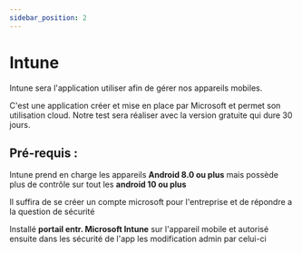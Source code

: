 ```yaml
---
sidebar_position: 2
---
```


# Intune

Intune sera l'application utiliser afin de gérer nos appareils mobiles.

C'est une application créer et mise en place par Microsoft et permet son utilisation cloud.
Notre test sera réaliser avec la version gratuite qui dure 30 jours. 

## Pré-requis : 

Intune prend en charge les appareils **Android 8.0 ou plus** mais possède plus de contrôle sur tout les **android 10 ou plus**

Il suffira de se créer un compte microsoft pour l'entreprise et de répondre a la question de sécurité

Installé **portail entr. Microsoft Intune** sur l'appareil mobile et autorisé ensuite dans les sécurité de l'app les modification admin par celui-ci

